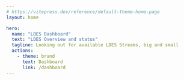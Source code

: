 ```yaml
---
# https://vitepress.dev/reference/default-theme-home-page
layout: home

hero:
  name: "LDES Dashboard"
  text: "LDES Overview and status"
  tagline: Looking out for available LDES Streams, big and small
  actions:
    - theme: brand
      text: Dashboard
      link: /dashboard
---
```

